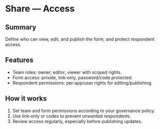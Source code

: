 # Share — Access

## Summary

Define who can view, edit, and publish the form, and protect respondent access.

## Features

- Team roles: owner, editor, viewer with scoped rights.
- Form access: private, link‑only, password/code protected.
- Respondent permissions: per‑app/user rights for editing/publishing.

## How it works

1) Set team and form permissions according to your governance policy.
2) Use link‑only or codes to prevent unwanted respondents.
3) Review access regularly, especially before publishing updates.
